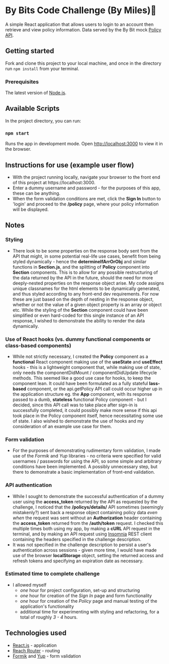 # By Bits Code Challenge (By Miles)🚗

A simple React application that allows users to login to an account then retrieve and view policy information. Data served by the By Bit mock [Policy API](https://api.bybits.co.uk/).

## Getting started

Fork and clone this project to your local machine, and once in the directory run `npm install` from your terminal.

### Prerequisites

The latest version of [Node.js](https://nodejs.org/).

## Available Scripts

In the project directory, you can run:

### `npm start`

Runs the app in development mode. Open [http://localhost:3000](http://localhost:3000) to view it in the browser.

## Instructions for use (example user flow)

* With the project running locally, navigate your browser to the front end of this project at https://localhost:3000.
* Enter a dummy username and password - for the purposes of this app, these can be anything.
* When the form validation conditions are met, click the **Sign In** button to 'login' and proceed to the **/policy** page, where your policy information will be displayed.

## Notes

### Styling
* There look to be some properties on the response body sent from the API that might, in some potential real-life use cases, benefit from being styled dynamically - hence the **determineIfArrOrObj** and similar functions in **Section.js**, and the splitting of **Policy** component into **Section** components. This is to allow for any possible restructuring of the data returned by the API in the future, should the need for more deeply-nested properties on the response object arise. My code assigns unique classnames for the html elements to be dynamically generated, and thus styled according to any front-end dev requirements. For now these are just based on the depth of nesting in the response object, whether or not the value of a given object property is an array or object etc. While the styling of the **Section** component could have been simplified or even hard-coded for this single instance of an API response, I wished to demonstrate the ability to render the data dynamically.

### Use of React hooks (vs. dummy functional components or class-based components)
* While not strictly necessary, I created the **Policy** component as a **functional** React component making use of the **useState** and **useEffect** hooks - this is a lightweight component that, while making use of state, only needs the componentDidMount / componentDidUpdate lifecycle methods. This seemed like a good use case for hooks, to keep the component lean. It could have been formulated as a fully stateful **lass-based** component, or the api.getPolicy API call could occur higher up in the application structure eg. the **App** component, with its response passed to a dumb, **stateless** functional Policy component - but I decided, since this API call was to take place after sign-in is successfully completed, it could possibly make more sense if this api took place in the Policy component itself, hence necessitating some use of state. I also wished to demonstrate the use of hooks and my consideration of an example use case for them.

### Form validation
* For the purposes of demonstrating rudimentary form validation, I made use of the *Formik* and *Yup* libraries - no criteria were specified for valid usernames / passwords for using the API, so some simple and arbitrary conditions have been implemented. A possibly unnecessary step, but there to demonstrate a basic implementation of front-end validation.

### API authentication
* While I sought to demonstrate the successful authentication of a dummy user using the **access_token** returned by the API as requested by the challenge, I noticed that the **/policys/details/** API sometimes (seemingly mistakenly?) sent back a response object containing policy data _even when_ the request was sent without an **Authorization** header containing the **access_token** returned from the **/auth/token** request. I checked this multiple times both using my app, by making a **cURL** API request in the terminal, and by making an API request using [Insomnia](https://insomnia.rest) REST client containing the headers specified in the challenge description.
* It was not specified in the challenge description to persist a user's authentication across sessions - given more time, I would have made use of the browser **localStorage** object, setting the returned access and refresh tokens and specifying an expiration date as necessary.

### Estimated time to complete challenge
* I allowed myself 
  - *one* hour for project configuration, set-up and structuring
  - *one* hour for creation of the *Sign In* page and form functionality
  - *one* hour for creation of the *Policy* page and manual testing of the application's functionality
  - additional time for experimenting with styling and refactoring, for a total of roughly *3 - 4* hours.

## Technologies used
* [React.js]() - application
* [Reach Router]() - routing
* [Formik]() and [Yup]() - form validation
